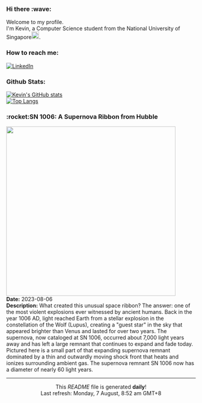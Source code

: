<h3>Hi there :wave:</h3>

Welcome to my profile.   
I'm Kevin, a Computer Science student from the National University of Singapore<img src="https://img.icons8.com/color/96/000000/singapore-circular.png" width="20px"/>.</p>

<h3>How to reach me: </h3>
<a href="https://www.linkedin.com/in/kevin-foong/"><img alt="LinkedIn" src="https://img.shields.io/badge/linkedin-%230077B5.svg?&style=for-the-badge&logo=linkedin&logoColor=white" /></a> 

<h3>Github Stats: </h3> 

[![Kevin's GitHub stats](https://github-readme-stats.vercel.app/api?username=kevin9foong&theme=tokyonight)](https://github.com/anuraghazra/github-readme-stats) <br/>
[![Top Langs](https://github-readme-stats.vercel.app/api/top-langs/?username=kevin9foong&layout=compact&theme=tokyonight)](https://github.com/anuraghazra/github-readme-stats)

<h3>:rocket:SN 1006: A Supernova Ribbon from Hubble</h3> 
<img width="450" src="https:&#x2F;&#x2F;apod.nasa.gov&#x2F;apod&#x2F;image&#x2F;2308&#x2F;SN1006_Hubble_4940.jpg" /><br/>
<b>Date:</b> 2023-08-06<br/>
<b>Description:</b> What created this unusual space ribbon?  The answer: one of the most violent explosions ever witnessed by ancient humans. Back in the year 1006 AD, light reached Earth from a stellar explosion in the constellation of the Wolf (Lupus), creating a &quot;guest star&quot; in the sky that appeared brighter than Venus and lasted for over two years. The supernova, now cataloged at SN 1006, occurred about 7,000 light years away and has left a large remnant that continues to expand and fade today.  Pictured here is a small part of that expanding supernova remnant dominated by a thin and outwardly moving shock front that heats and ionizes surrounding ambient gas. The supernova remnant SN 1006 now has a diameter of nearly 60 light years.<br/>

------------
<p align="center">This <i>README</i> file is generated <b>daily</b>!</br>
Last refresh: Monday, 7 August, 8:52 am GMT+8<br />